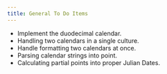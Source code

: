```yaml
---
title: General To Do Items
---
```


* Implement the duodecimal calendar.
* Handling two calendars in a single culture.
* Handle formatting two calendars at once.
* Parsing calendar strings into point.
* Calculating partial points into proper Julian Dates.
